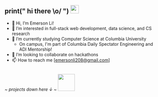 ## print(" hi there \\o/ ") <img src="https://user-images.githubusercontent.com/5679180/79618120-0daffb80-80be-11ea-819e-d2b0fa904d07.gif" width="27px">
- 👋 Hi, I’m Emerson Li!
- 👀 I’m interested in full-stack web development, data science, and CS research
- 🌱 I’m currently studying Computer Science at Columbia University
  - On campus, I'm part of Columbia Daily Spectator Engineering and ADI Mentorship! 
- 💞️ I’m looking to collaborate on hackathons
- 📫 How to reach me [emersonli208@gmail.com]
<br>
<em> ~ projects down here ↓ ~ </a><img src="https://github.com/anathayna/anathayna/blob/master/assets/salt.gif?raw=1" width="55vw"/></em>
<!---
emersonli20/emersonli20 is a ✨ special ✨ repository because its `README.md` (this file) appears on your GitHub profile.
You can click the Preview link to take a look at your changes.
--->
